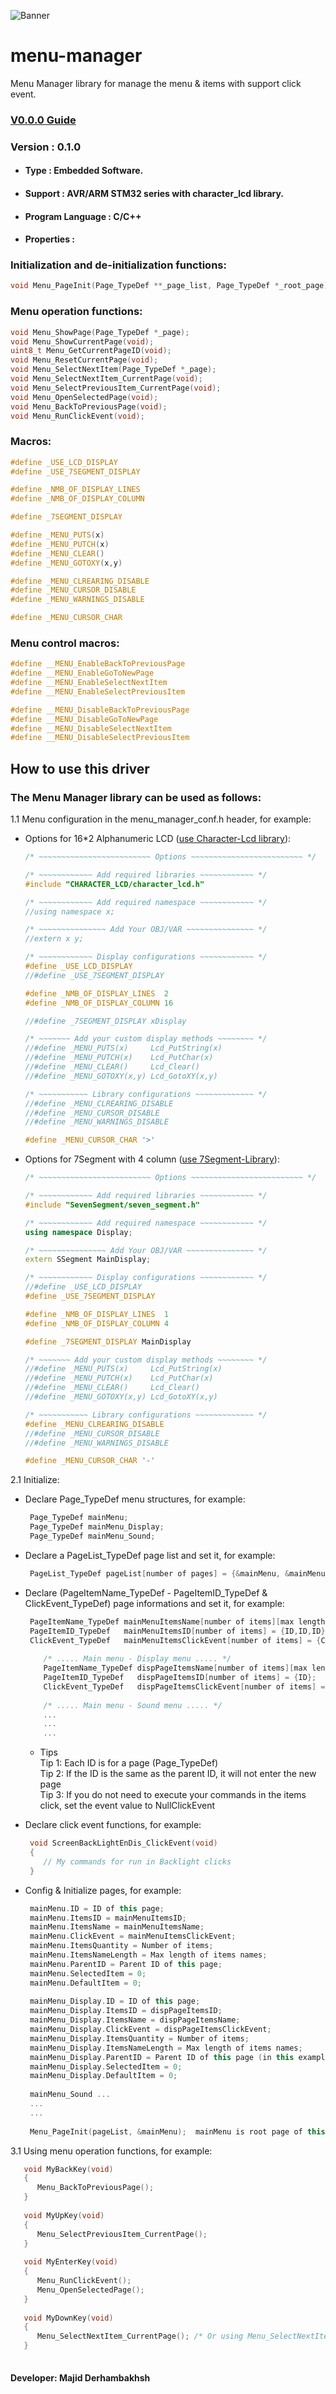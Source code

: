 ![Banner](Menu-Manager.png)

# menu-manager
Menu Manager library for manage the menu &amp; items with support click event.

### [V0.0.0 Guide](https://github.com/Majid-Derhambakhsh/menu-manager/blob/master/README-V0.0.0.md)
### Version : 0.1.0

- #### Type : Embedded Software.

- #### Support : AVR/ARM STM32 series with character_lcd library.

- #### Program Language : C/C++

- #### Properties :

### Initialization and de-initialization functions:
```c++
void Menu_PageInit(Page_TypeDef **_page_list, Page_TypeDef *_root_page);
``` 

### Menu operation functions:
```c++
void Menu_ShowPage(Page_TypeDef *_page);
void Menu_ShowCurrentPage(void);
uint8_t Menu_GetCurrentPageID(void);
void Menu_ResetCurrentPage(void);
void Menu_SelectNextItem(Page_TypeDef *_page);
void Menu_SelectNextItem_CurrentPage(void);
void Menu_SelectPreviousItem_CurrentPage(void);
void Menu_OpenSelectedPage(void);
void Menu_BackToPreviousPage(void);
void Menu_RunClickEvent(void);
``` 

### Macros:
```c++
#define _USE_LCD_DISPLAY
#define _USE_7SEGMENT_DISPLAY

#define _NMB_OF_DISPLAY_LINES
#define _NMB_OF_DISPLAY_COLUMN

#define _7SEGMENT_DISPLAY

#define _MENU_PUTS(x)
#define _MENU_PUTCH(x)
#define _MENU_CLEAR()
#define _MENU_GOTOXY(x,y)

#define _MENU_CLREARING_DISABLE
#define _MENU_CURSOR_DISABLE
#define _MENU_WARNINGS_DISABLE

#define _MENU_CURSOR_CHAR
``` 

### Menu control macros:
```c++
#define __MENU_EnableBackToPreviousPage
#define __MENU_EnableGoToNewPage
#define __MENU_EnableSelectNextItem
#define __MENU_EnableSelectPreviousItem

#define __MENU_DisableBackToPreviousPage
#define __MENU_DisableGoToNewPage
#define __MENU_DisableSelectNextItem
#define __MENU_DisableSelectPreviousItem
``` 

## How to use this driver

### The Menu Manager library can be used as follows:
1.1  Menu configuration in the menu_manager_conf.h header, for example:  
   * Options for 16*2 Alphanumeric LCD ([use Character-Lcd library](https://github.com/Majid-Derhambakhsh/Character-Lcd)):  
   
      ```c++
      /* ~~~~~~~~~~~~~~~~~~~~~~~~~ Options ~~~~~~~~~~~~~~~~~~~~~~~~~ */

      /* ~~~~~~~~~~~~ Add required libraries ~~~~~~~~~~~~ */
      #include "CHARACTER_LCD/character_lcd.h"

      /* ~~~~~~~~~~~~ Add required namespace ~~~~~~~~~~~~ */
      //using namespace x;

      /* ~~~~~~~~~~~~~~~ Add Your OBJ/VAR ~~~~~~~~~~~~~~~ */
      //extern x y;

      /* ~~~~~~~~~~~~ Display configurations ~~~~~~~~~~~~ */
      #define _USE_LCD_DISPLAY
      //#define _USE_7SEGMENT_DISPLAY

      #define _NMB_OF_DISPLAY_LINES  2
      #define _NMB_OF_DISPLAY_COLUMN 16

      //#define _7SEGMENT_DISPLAY xDisplay

      /* ~~~~~~~ Add your custom display methods ~~~~~~~~ */
      //#define _MENU_PUTS(x)     Lcd_PutString(x)
      //#define _MENU_PUTCH(x)    Lcd_PutChar(x)
      //#define _MENU_CLEAR()     Lcd_Clear()
      //#define _MENU_GOTOXY(x,y) Lcd_GotoXY(x,y)

      /* ~~~~~~~~~~~ Library configurations ~~~~~~~~~~~~~ */
      //#define _MENU_CLREARING_DISABLE
      //#define _MENU_CURSOR_DISABLE
      //#define _MENU_WARNINGS_DISABLE

      #define _MENU_CURSOR_CHAR '>'      
      ```
      
   * Options for 7Segment with 4 column ([use 7Segment-Library](https://github.com/Majid-Derhambakhsh/7Segment-Library)):  
   
      ```c++
      /* ~~~~~~~~~~~~~~~~~~~~~~~~~ Options ~~~~~~~~~~~~~~~~~~~~~~~~~ */

      /* ~~~~~~~~~~~~ Add required libraries ~~~~~~~~~~~~ */
      #include "SevenSegment/seven_segment.h"

      /* ~~~~~~~~~~~~ Add required namespace ~~~~~~~~~~~~ */
      using namespace Display;

      /* ~~~~~~~~~~~~~~~ Add Your OBJ/VAR ~~~~~~~~~~~~~~~ */
      extern SSegment MainDisplay;

      /* ~~~~~~~~~~~~ Display configurations ~~~~~~~~~~~~ */
      //#define _USE_LCD_DISPLAY
      #define _USE_7SEGMENT_DISPLAY

      #define _NMB_OF_DISPLAY_LINES  1
      #define _NMB_OF_DISPLAY_COLUMN 4

      #define _7SEGMENT_DISPLAY MainDisplay

      /* ~~~~~~~ Add your custom display methods ~~~~~~~~ */
      //#define _MENU_PUTS(x)     Lcd_PutString(x)
      //#define _MENU_PUTCH(x)    Lcd_PutChar(x)
      //#define _MENU_CLEAR()     Lcd_Clear()
      //#define _MENU_GOTOXY(x,y) Lcd_GotoXY(x,y)

      /* ~~~~~~~~~~~ Library configurations ~~~~~~~~~~~~~ */
      #define _MENU_CLREARING_DISABLE
      //#define _MENU_CURSOR_DISABLE
      //#define _MENU_WARNINGS_DISABLE

      #define _MENU_CURSOR_CHAR '-'      
      ```  
      
2.1  Initialize:  
-  Declare Page_TypeDef menu structures, for example:  
      ```c++
       Page_TypeDef mainMenu;
       Page_TypeDef mainMenu_Display;
       Page_TypeDef mainMenu_Sound;
      ``` 
       
-  Declare a PageList_TypeDef page list and set it, for example:
      ```c++
       PageList_TypeDef pageList[number of pages] = {&mainMenu, &mainMenu_Display, &mainMenu_Sound};
      ``` 

-  Declare (PageItemName_TypeDef - PageItemID_TypeDef & ClickEvent_TypeDef) page informations and set it, for example:
      ```c++
       PageItemName_TypeDef mainMenuItemsName[number of items][max length of items names] = {"Display","Sounds","About"};
       PageItemID_TypeDef   mainMenuItemsID[number of items] = {ID,ID,ID}; 
       ClickEvent_TypeDef   mainMenuItemsClickEvent[number of items] = {Click event,Click event,Click event};
       
          /* ..... Main menu - Display menu ..... */
          PageItemName_TypeDef dispPageItemsName[number of items][max length of items names] = {"Backlight"};
          PageItemID_TypeDef   dispPageItemsID[number of items] = {ID};
          ClickEvent_TypeDef   dispPageItemsClickEvent[number of items] = {ScreenBackLightEnDis_ClickEvent};
          
          /* ..... Main menu - Sound menu ..... */
          ...
          ...
          ...
      ``` 
      * Tips   
       Tip 1: Each ID is for a page (Page_TypeDef)   
       Tip 2: If the ID is the same as the parent ID, it will not enter the new page   
       Tip 3: If you do not need to execute your commands in the items click, set the event value to NullClickEvent   

-  Declare click event functions, for example:
      ```c++
       void ScreenBackLightEnDis_ClickEvent(void)
       {
          // My commands for run in Backlight clicks
       }
      ``` 
      
-  Config & Initialize pages, for example:
      ```c++
       mainMenu.ID = ID of this page;
       mainMenu.ItemsID = mainMenuItemsID;
       mainMenu.ItemsName = mainMenuItemsName;
       mainMenu.ClickEvent = mainMenuItemsClickEvent;
       mainMenu.ItemsQuantity = Number of items;
       mainMenu.ItemsNameLength = Max length of items names;
       mainMenu.ParentID = Parent ID of this page;
       mainMenu.SelectedItem = 0;
       mainMenu.DefaultItem = 0;
       
       mainMenu_Display.ID = ID of this page;
       mainMenu_Display.ItemsID = dispPageItemsID;
       mainMenu_Display.ItemsName = dispPageItemsName;
       mainMenu_Display.ClickEvent = dispPageItemsClickEvent;
       mainMenu_Display.ItemsQuantity = Number of items;
       mainMenu_Display.ItemsNameLength = Max length of items names;
       mainMenu_Display.ParentID = Parent ID of this page (in this example: ID of mainMenu);
       mainMenu_Display.SelectedItem = 0;
       mainMenu_Display.DefaultItem = 0;
       
       mainMenu_Sound ...
       ...
       ...
       
       Menu_PageInit(pageList, &mainMenu);  mainMenu is root page of this example
      ``` 
      
3.1  Using menu operation functions, for example:  
```c++
   void MyBackKey(void)
   {
      Menu_BackToPreviousPage();
   }
       
   void MyUpKey(void)
   {
      Menu_SelectPreviousItem_CurrentPage();
   }
       
   void MyEnterKey(void)
   {
      Menu_RunClickEvent();
      Menu_OpenSelectedPage();
   }
       
   void MyDownKey(void)
   {
      Menu_SelectNextItem_CurrentPage(); /* Or using Menu_SelectNextItem(&page_name) */
   }
       
```

#### Developer: Majid Derhambakhsh
